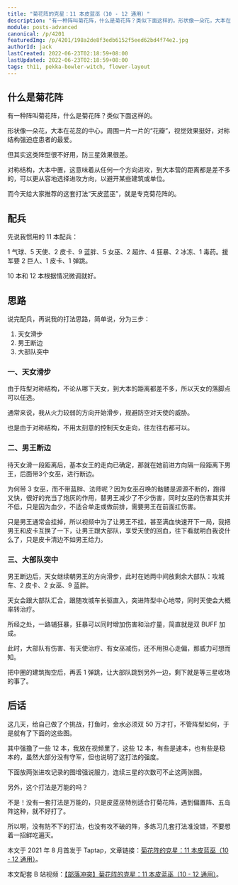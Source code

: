 ```yaml
---
title: "菊花阵的克星：11 本皮蓝巫（10 - 12 通用）"
description: "有一种阵叫菊花阵，什么是菊花阵？类似下面这样的。形状像一朵花，大本在花蕊的中心，周围一片一片的“花瓣”，视觉效果挺好，对称结构强迫症患者的最爱。但其实这类阵型很不好用，防三星效果很差。对称结构，大本中置，这意味着从任何一个方向进攻，到大本营的距离都是差不多的……"
module: posts-advanced
canonical: /p/4201
featuredImg: /p/4201/198a2de8f3edb6152f5eed62bd4f74e2.jpg
authorId: jack
lastCreated: 2022-06-23T02:18:59+08:00
lastUpdated: 2022-06-23T02:18:59+08:00
tags: th11, pekka-bowler-witch, flower-layout
---
```


## 什么是菊花阵

有一种阵叫菊花阵，什么是菊花阵？类似下面这样的。

<Pic src="/p/4201/198a2de8f3edb6152f5eed62bd4f74e2.jpg" width="828" height="621" alt="菊花阵示例 1" :lazyLoading="false" />
<Pic src="/p/4201/472cc2d8a6e7154cfc36a79f32126cad.jpg" width="828" height="621" alt="菊花阵示例 2" :lazyLoading="false" />
<Pic src="/p/4201/8314195583a8814b33291ded0595f3be.jpg" width="828" height="621" alt="菊花阵示例 3" />

形状像一朵花，大本在花蕊的中心，周围一片一片的“花瓣”，视觉效果挺好，对称结构强迫症患者的最爱。

但其实这类阵型很不好用，防三星效果很差。

对称结构，大本中置，这意味着从任何一个方向进攻，到大本营的距离都是差不多的，可以更从容地选择进攻方向，以避开某些建筑或单位。

而今天给大家推荐的这套打法“天皮蓝巫”，就是专克菊花阵的。

## 配兵

先说我惯用的 11 本配兵：

1 气球、5 天使、2 皮卡、9 蓝胖、5 女巫、2 超炸、4 狂暴、2 冰冻、1 毒药。援军要 2 巨人、1 皮卡、1 弹跳。

10 本和 12 本根据情况微调就好。

## 思路

说完配兵，再说我的打法思路，简单说，分为三步：

1. 天女滑步
2. 男王断边
3. 大部队突中

<Pic src="/p/4201/f4d84d9f6156e587ea4426e49f18f54f.jpg" width="828" height="621" alt="示例阵型 1 的思路" />

### 一、天女滑步

由于阵型对称结构，不论从哪下天女，到大本的距离都差不多，所以天女的落脚点可以任选。

通常来说，我从火力较弱的方向开始滑步，规避防空对天使的威胁。

也是由于对称结构，不用太刻意的控制天女走向，往左往右都可以。

### 二、男王断边

待天女滑一段距离后，基本女王的走向已确定，那就在她前进方向隔一段距离下男王，后面带3个女巫，进行断边。

为何带 3 女巫，而不带蓝胖、法师呢？因为女巫召唤的骷髅是源源不断的，跑得又快，很好的充当了炮灰的作用，替男王减少了不少伤害，同时女巫的伤害其实并不低，只是因为血少，不适合单走或做前排，需要男王在前面扛伤害。

只是男王通常会挂掉，所以视频中为了让男王不挂，甚至满血快速开下一局，我把男王和皮卡互换了一下，让男王跟大部队，享受天使的回血，往下看就明白我说什么了，只是皮卡清边不如男王给力。

<Pic src="/p/4201/8eb870cf783646d661c57467bd045fd8.jpg" width="828" height="621" alt="另一个阵型的思路" />

### 三、大部队突中

男王断边后，天女继续朝男王的方向滑步，此时在她两中间放剩余大部队：攻城车、2 皮卡、2 女巫、9 蓝胖。

天女会跟大部队汇合，跟随攻城车长驱直入，突进阵型中心地带，同时天使会大概率转治疗。

所经之处，一路铺狂暴，狂暴可以同时增加伤害和治疗量，简直就是双 BUFF 加成。

此时，大部队有伤害、有天使治疗、有女巫减伤，还不用担心走偏，那威力可想而知。

把中圈的建筑掏空后，再丢 1 弹跳，让大部队跳到另外一边，剩下就是等三星收场的事了。

## 后话

这几天，给自己做了个挑战，打鱼时，金水必须双 50 万才打，不管阵型如何，于是就有了下面的这些图。

其中强撸了一些 12 本，我放在视频里了，这些 12 本，有些是速本，也有些是稳本的，虽然大部分没有守军，但也说明了这打法的强度。

下面放两张进攻记录的图增强说服力，连续三星的次数可不止这两张图。

<Pic src="/p/4201/544d2a185256a281837abea0f9967f1a.jpg" width="828" height="621" alt="战绩截图 1" />
<Pic src="/p/4201/0e41e80ba27b179426e0f4fa7d94e254.jpg" width="828" height="621" alt="战绩截图 2" />

另外，这个打法是万能的吗？

不是！没有一套打法是万能的，只是皮蓝巫特别适合打菊花阵，遇到偏置阵、五岛阵这种，就不好打了。

所以啊，没有防不下的打法，也没有攻不破的阵，多练习几套打法准没错，不要想着一招鲜吃遍天。

<PostCopyright>

本文于 2021 年 8 月首发于 Taptap，文章链接：[菊花阵的克星：11 本皮蓝巫（10 - 12 通用）](https://www.taptap.cn/moment/177099622836079212)。

本文配套 B 站视频：[【部落冲突】菊花阵的克星：11 本皮蓝巫（10 - 12 通用）](https://www.bilibili.com/video/BV1Fr4y1g7M9/)。

</PostCopyright>